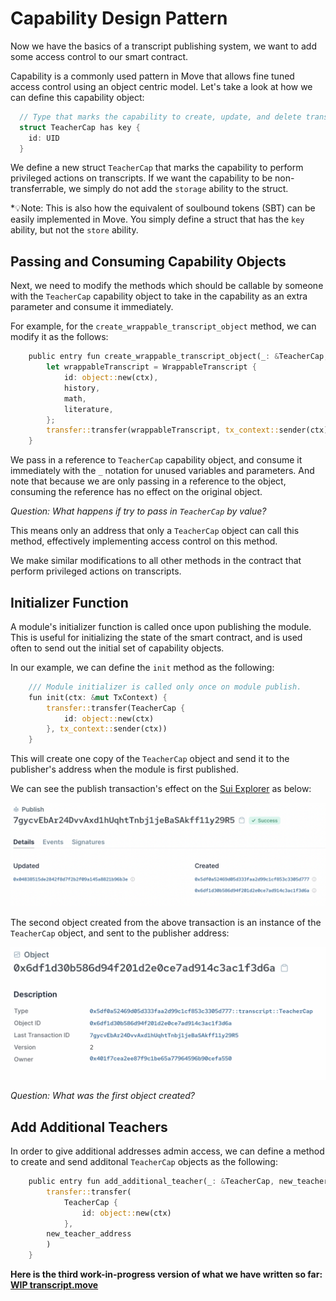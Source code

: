 # Capability Design Pattern

Now we have the basics of a transcript publishing system, we want to add some access control to our smart contract. 

Capability is a commonly used pattern in Move that allows fine tuned access control using an object centric model. Let's take a look at how we can define this capability object:

```rust
  // Type that marks the capability to create, update, and delete transcripts
  struct TeacherCap has key {
    id: UID
  }
```

We define a new struct `TeacherCap` that marks the capability to perform privileged actions on transcripts. If we want the capability to be non-transferrable, we simply do not add the `storage` ability to the struct. 

*💡Note: This is also how the equivalent of soulbound tokens (SBT) can be easily implemented in Move. You simply define a struct that has the `key` ability, but not the `store` ability. 

## Passing and Consuming Capability Objects

Next, we need to modify the methods which should be callable by someone with the `TeacherCap` capability object to take in the capability as an extra parameter and consume it immediately. 

For example, for the `create_wrappable_transcript_object` method, we can modify it as the follows:

```rust
    public entry fun create_wrappable_transcript_object(_: &TeacherCap, history: u8, math: u8, literature: u8, ctx: &mut TxContext) {
        let wrappableTranscript = WrappableTranscript {
            id: object::new(ctx),
            history,
            math,
            literature,
        };
        transfer::transfer(wrappableTranscript, tx_context::sender(ctx))
    }
```

We pass in a reference to `TeacherCap` capability object, and consume it immediately with the `_` notation for unused variables and parameters. And note that because we are only passing in a reference to the object, consuming the reference has no effect on the original object. 

*Question: What happens if try to pass in `TeacherCap` by value?*

This means only an address that only a `TeacherCap` object can call this method, effectively implementing access control on this method.

We make similar modifications to all other methods in the contract that perform privileged actions on transcripts. 

## Initializer Function

A module's initializer function is called once upon publishing the module. This is useful for initializing the state of the smart contract, and is used often to send out the initial set of capability objects. 

In our example, we can define the `init` method as the following:

```rust
    /// Module initializer is called only once on module publish.
    fun init(ctx: &mut TxContext) {
        transfer::transfer(TeacherCap {
            id: object::new(ctx)
        }, tx_context::sender(ctx))
    }
```

This will create one copy of the `TeacherCap` object and send it to the publisher's address when the module is first published. 

We can see the publish transaction's effect on the [Sui Explorer](https://explorer.sui.io) as below:

![Publish Output](../images/publish.png)

The second object created from the above transaction is an instance of the `TeacherCap` object, and sent to the publisher address:

![Teacher Cap](../images/teachercap.png)

*Question: What was the first object created?*

## Add Additional Teachers

In order to give additional addresses admin access, we can define a method to create and send additonal `TeacherCap` objects as the following:

```rust
    public entry fun add_additional_teacher(_: &TeacherCap, new_teacher_address: address, ctx: &mut TxContext){
        transfer::transfer(
            TeacherCap {
                id: object::new(ctx)
            },
        new_teacher_address
        )
    }
```

**Here is the third work-in-progress version of what we have written so far: [WIP transcript.move](../example_projects/transcript/sources/transcript_3.move_wip)**
